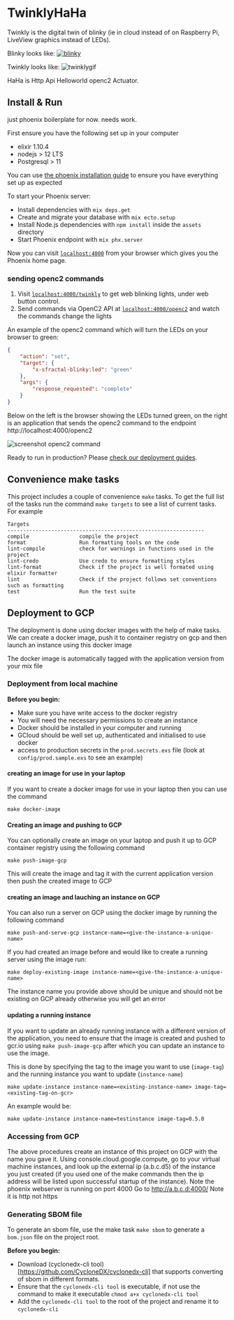 # TwinklyHaHa
Twinkly is the
digital twin of blinky (ie in cloud instead of on Raspberry Pi, LiveView graphics instead of LEDs).

Blinky looks like:
[![blinky](./docs/blinky.jpeg)](https://www.youtube.com/watch?v=RcnRFfFtKQY)

Twinkly looks like:
![twinklygif](https://user-images.githubusercontent.com/584211/88267055-ed08ca80-ccd8-11ea-89ab-6760e772eb10.gif)

HaHa is Http Api Helloworld openc2 Actuator.

## Install & Run
just phoenix boilerplate for now. needs work.

First ensure you have the following set up in your computer
- elixir 1.10.4
- nodejs > 12 LTS
- Postgresql > 11

You can use [the phoenix installation guide](https://hexdocs.pm/phoenix/installation.html#content) to ensure you
have everything set up as expected


To start your Phoenix server:

  * Install dependencies with `mix deps.get`
  * Create and migrate your database with `mix ecto.setup`
  * Install Node.js dependencies with `npm install` inside the `assets` directory
  * Start Phoenix endpoint with `mix phx.server`

Now you can visit [`localhost:4000`](http://localhost:4000) from your browser which gives you the Phoenix home page.

### sending openc2 commands
1. Visit [`localhost:4000/twinkly`](http://localhost:4000/twinkly) to get web blinking lights, under web button control.
2. Send commands via OpenC2 API at [`localhost:4000/openc2`](http://localhost:4000/openc2) and watch the commands change the lights

An example of the openc2 command which will turn the LEDs on your browser to green:
```json
{
    "action": "set",
    "target": {
        "x-sfractal-blinky:led": "green"
    },
    "args": {
        "response_requested": "complete"
    }
}
```

Below on the left is the browser showing the LEDs turned green, on the right is an application that sends the openc2 command to the endpoint http://localhost:4000/openc2

![screenshot openc2 command](https://user-images.githubusercontent.com/584211/98516544-b5b92c00-227d-11eb-9406-ce540cb3614f.png)

Ready to run in production? Please [check our deployment guides](https://hexdocs.pm/phoenix/deployment.html).


## Convenience make tasks
This project includes a couple of convenience `make` tasks. To get the full list
of the tasks run the command `make targets` to see a list of current tasks. For example

```shell
Targets
---------------------------------------------------------------
compile                compile the project
format                 Run formatting tools on the code
lint-compile           check for warnings in functions used in the project
lint-credo             Use credo to ensure formatting styles
lint-format            Check if the project is well formated using elixir formatter
lint                   Check if the project follows set conventions such as formatting
test                   Run the test suite
```

## Deployment to GCP
The deployment is done using docker images with the help of make tasks. We can create a docker image, push it to container registry on gcp and then launch
an instance using this docker image

The docker image is automatically tagged with the application version from your mix file

### Deployment from local machine
**Before you begin:**
- Make sure you have write access to the docker registry
- You will need the necessary permissions to create an instance
- Docker should be installed in your computer and running
- GCloud should be well set up, authenticated and initialised to use docker
- access to production secrets in the `prod.secrets.exs` file (look at `config/prod.sample.exs` to see an example)


#### creating an image for use in your laptop
If you want to create a docker image for use in your laptop then you can use the command
```shell
make docker-image
```

#### Creating an image and pushing to GCP
You can optionally create an image on your laptop and push it up to GCP container registry using the following command
```shell
make push-image-gcp
```
This will create the image and tag it with the current application version then push the created image to GCP

#### creating an image and lauching an instance on GCP
You can also run a server on GCP using the docker image by running the following command
```shell
make push-and-serve-gcp instance-name=<give-the-instance-a-unique-name>
```

If you had created an image before and would like to create a running server using the image run:
```shell
make deploy-existing-image instance-name=<give-the-instance-a-unique-name>
```

The instance name you provide above should be unique and should not be existing on GCP already otherwise you will get an error

#### updating a running instance
If you want to update an already running instance with a different version of the application, you need
to ensure that the image is created and pushed to gcr.io using `make push-image-gcp` after which you can update an instance to use the image.

This is done by specifying the tag to the image you want to use (`image-tag`) and the running instance you want to update (`instance-name`)

```shell
make update-instance instance-name=<existing-instance-name> image-tag=<existing-tag-on-gcr>
```

An example would be:
```shell
make update-instance instance-name=testinstance image-tag=0.5.0
```

### Accessing from GCP
The above procedures create an instance of this project
on GCP with the name you gave it.
Using console.cloud.google.compute,
go to your virtual machine instances,
and look up the external ip (a.b.c.d5) of the instance you just created (if you used one of the make commands then the ip address will be listed upon successful startup of the instance).
Note the phoenix webserver is running on port 4000
Go to http://a.b.c.d:4000/
Note it is http not https

### Generating SBOM file

To generate an sbom file, use the make task `make sbom` to generate a `bom.json` file on the project root.

**Before you begin:**
 - Download (cyclonedx-cli tool)[https://github.com/CycloneDX/cyclonedx-cli] that supports converting
 of sbom in different formats. 
 - Ensure that the `cyclonedx-cli tool` is executable, if not use the command to make it executable `chmod a+x cyclonedx-cli tool`
 - Add the `cyclonedx-cli tool` to the root of the project and rename it to `cyclonedx-cli` 

